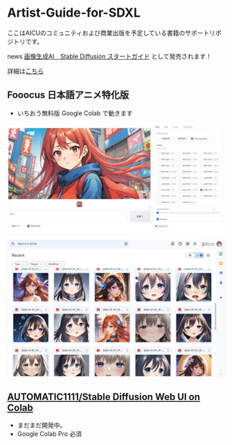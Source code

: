 # Artist-Guide-for-SDXL

ここはAICUのコミュニティおよび商業出版を予定している書籍のサポートリポジトリです。

news [画像生成AI　Stable Diffusion スタートガイド](https://j.aicu.ai/SBXL) として発売されます！

詳細は[こちら](https://corp.aicu.ai/ja/sbxl)



## Fooocus 日本語アニメ特化版

- いちおう無料版 Google Colab で動きます

![](Fooocus-jp-2024-01-08.png)

![](Fooocus-jp-outputs-2024-01-08.png)


## [AUTOMATIC1111/Stable Diffusion Web UI on Colab](https://github.com/aicuai/Artist-Guide-for-SDXL/blob/main/AICU_fast_stable_diffusion_AUTOMATIC1111.ipynb)

- まだまだ開発中。
- Google Colab Pro 必須

